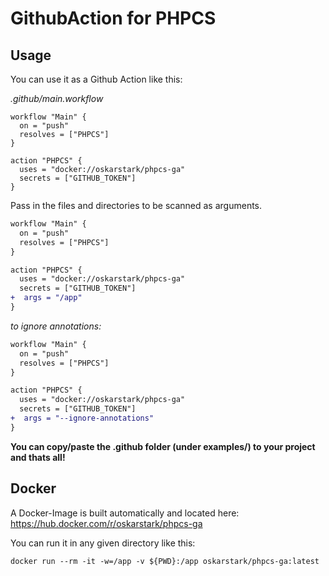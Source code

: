 # GithubAction for PHPCS

## Usage

You can use it as a Github Action like this:

_.github/main.workflow_
```
workflow "Main" {
  on = "push"
  resolves = ["PHPCS"]
}

action "PHPCS" {
  uses = "docker://oskarstark/phpcs-ga"
  secrets = ["GITHUB_TOKEN"]
}
```

Pass in the files and directories to be scanned as arguments.

```diff
workflow "Main" {
  on = "push"
  resolves = ["PHPCS"]
}

action "PHPCS" {
  uses = "docker://oskarstark/phpcs-ga"
  secrets = ["GITHUB_TOKEN"]
+  args = "/app"
}
```

_to ignore annotations:_
```diff
workflow "Main" {
  on = "push"
  resolves = ["PHPCS"]
}

action "PHPCS" {
  uses = "docker://oskarstark/phpcs-ga"
  secrets = ["GITHUB_TOKEN"]
+  args = "--ignore-annotations"
}
```

**You can copy/paste the .github folder (under examples/) to your project and thats all!**

## Docker

A Docker-Image is built automatically and located here:
https://hub.docker.com/r/oskarstark/phpcs-ga

You can run it in any given directory like this:

`docker run --rm -it -w=/app -v ${PWD}:/app oskarstark/phpcs-ga:latest`

